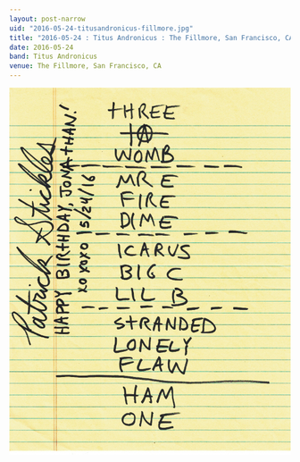 ```yaml
---
layout: post-narrow
uid: "2016-05-24-titusandronicus-fillmore.jpg"
title: "2016-05-24 : Titus Andronicus : The Fillmore, San Francisco, CA"
date: 2016-05-24
band: Titus Andronicus
venue: The Fillmore, San Francisco, CA
---
```


<div class="showcase">
  <img src="/img/2016/05/20160524-TitusAndronicus-Fillmore.jpg" alt="2016-05-24-titusandronicus-fillmore.jpg">
</div>
